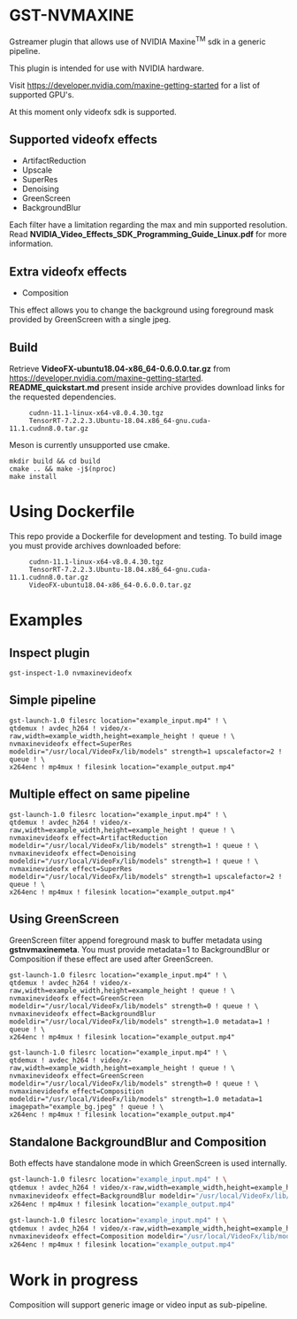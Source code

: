 # GST-NVMAXINE
Gstreamer plugin that allows use of NVIDIA Maxine<sup>TM</sup> sdk in a generic pipeline.

This plugin is intended for use with NVIDIA hardware.

Visit https://developer.nvidia.com/maxine-getting-started for a list of
supported GPU's.

At this moment only videofx sdk is supported.

## Supported videofx effects
* ArtifactReduction
* Upscale
* SuperRes
* Denoising
* GreenScreen
* BackgroundBlur

Each filter have a limitation regarding the max and min supported resolution.
Read **NVIDIA_Video_Effects_SDK_Programming_Guide_Linux.pdf** for more information.

## Extra videofx effects
* Composition

This effect allows you to change the background using foreground mask provided by GreenScreen with a single jpeg.

## Build
Retrieve **VideoFX-ubuntu18.04-x86_64-0.6.0.0.tar.gz** from  https://developer.nvidia.com/maxine-getting-started.
   **README_quickstart.md** present inside archive provides download links for the requested dependencies.

```
     cudnn-11.1-linux-x64-v8.0.4.30.tgz
     TensorRT-7.2.2.3.Ubuntu-18.04.x86_64-gnu.cuda-11.1.cudnn8.0.tar.gz
```   

Meson is currently unsupported use cmake. 

```shell
mkdir build && cd build
cmake .. && make -j$(nproc)
make install
```

# Using Dockerfile
This repo provide a Dockerfile for development and testing. To build image you must
provide archives downloaded before:
```
     cudnn-11.1-linux-x64-v8.0.4.30.tgz
     TensorRT-7.2.2.3.Ubuntu-18.04.x86_64-gnu.cuda-11.1.cudnn8.0.tar.gz
     VideoFX-ubuntu18.04-x86_64-0.6.0.0.tar.gz
```

# Examples

## Inspect plugin
```shell
gst-inspect-1.0 nvmaxinevideofx
```

## Simple pipeline
```shell
gst-launch-1.0 filesrc location="example_input.mp4" ! \
qtdemux ! avdec_h264 ! video/x-raw,width=example_width,height=example_height ! queue ! \
nvmaxinevideofx effect=SuperRes modeldir="/usr/local/VideoFx/lib/models" strength=1 upscalefactor=2 ! queue ! \
x264enc ! mp4mux ! filesink location="example_output.mp4"
```

## Multiple effect on same pipeline
```shell
gst-launch-1.0 filesrc location="example_input.mp4" ! \
qtdemux ! avdec_h264 ! video/x-raw,width=example_width,height=example_height ! queue ! \
nvmaxinevideofx effect=ArtifactReduction modeldir="/usr/local/VideoFx/lib/models" strength=1 ! queue ! \
nvmaxinevideofx effect=Denoising modeldir="/usr/local/VideoFx/lib/models" strength=1 ! queue ! \
nvmaxinevideofx effect=SuperRes modeldir="/usr/local/VideoFx/lib/models" strength=1 upscalefactor=2 ! queue ! \
x264enc ! mp4mux ! filesink location="example_output.mp4"
```

## Using GreenScreen
GreenScreen filter append foreground mask to buffer metadata using **gstnvmaxinemeta**. You must
provide metadata=1 to BackgroundBlur or Composition if these effect are used after GreenScreen.
```shell
gst-launch-1.0 filesrc location="example_input.mp4" ! \
qtdemux ! avdec_h264 ! video/x-raw,width=example_width,height=example_height ! queue ! \
nvmaxinevideofx effect=GreenScreen modeldir="/usr/local/VideoFx/lib/models" strength=0 ! queue ! \
nvmaxinevideofx effect=BackgroundBlur modeldir="/usr/local/VideoFx/lib/models" strength=1.0 metadata=1 ! queue ! \
x264enc ! mp4mux ! filesink location="example_output.mp4"

gst-launch-1.0 filesrc location="example_input.mp4" ! \
qtdemux ! avdec_h264 ! video/x-raw,width=example_width,height=example_height ! queue ! \
nvmaxinevideofx effect=GreenScreen modeldir="/usr/local/VideoFx/lib/models" strength=0 ! queue ! \
nvmaxinevideofx effect=Composition modeldir="/usr/local/VideoFx/lib/models" strength=1.0 metadata=1 imagepath="example_bg.jpeg" ! queue ! \
x264enc ! mp4mux ! filesink location="example_output.mp4"
```

## Standalone BackgroundBlur and Composition
Both effects have standalone mode in which GreenScreen is used internally. 
```bash
gst-launch-1.0 filesrc location="example_input.mp4" ! \
qtdemux ! avdec_h264 ! video/x-raw,width=example_width,height=example_height ! queue ! \
nvmaxinevideofx effect=BackgroundBlur modeldir="/usr/local/VideoFx/lib/models" strength=1.0 ! queue ! \
x264enc ! mp4mux ! filesink location="example_output.mp4"

gst-launch-1.0 filesrc location="example_input.mp4" ! \
qtdemux ! avdec_h264 ! video/x-raw,width=example_width,height=example_height ! queue ! \
nvmaxinevideofx effect=Composition modeldir="/usr/local/VideoFx/lib/models" strength=1.0 imagepath="example_bg.jpeg" ! queue ! \
x264enc ! mp4mux ! filesink location="example_output.mp4"
```

# Work in progress
Composition will support generic image or video input as sub-pipeline.

